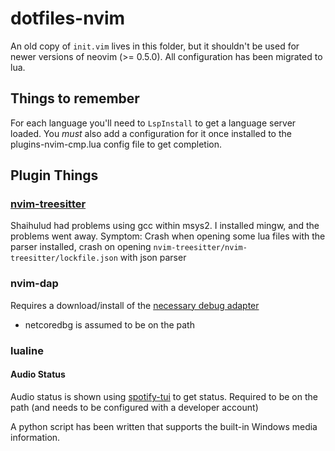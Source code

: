 # dotfiles-nvim

An old copy of `init.vim` lives in this folder, but it shouldn't be used for newer versions of neovim (>= 0.5.0).  All configuration has been migrated to lua.

## Things to remember

For each language you'll need to `LspInstall` to get a language server loaded.
You *must* also add a configuration for it once installed to the plugins-nvim-cmp.lua config file to get completion.

## Plugin Things

### [nvim-treesitter](https://github.com/nvim-treesitter/nvim-treesitter/wiki/Windows-support)

Shaihulud had problems using gcc within msys2.  I installed mingw, and the problems went away.
Symptom: Crash when opening some lua files with the parser installed, crash on opening `nvim-treesitter/nvim-treesitter/lockfile.json` with json parser

### nvim-dap

Requires a download/install of the [necessary debug adapter](https://github.com/mfussenegger/nvim-dap/wiki/Debug-Adapter-installation)

* netcoredbg is assumed to be on the path

### lualine

#### Audio Status

Audio status is shown using [spotify-tui](https://github.com/Rigellute/spotify-tui) to get status.  Required to be on the path (and needs to be configured with a developer account)

A python script has been written that supports the built-in Windows media information.
